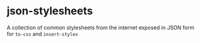 # json-stylesheets
A collection of common stylesheets from the internet exposed in JSON form for `to-css` and `insert-styles`
